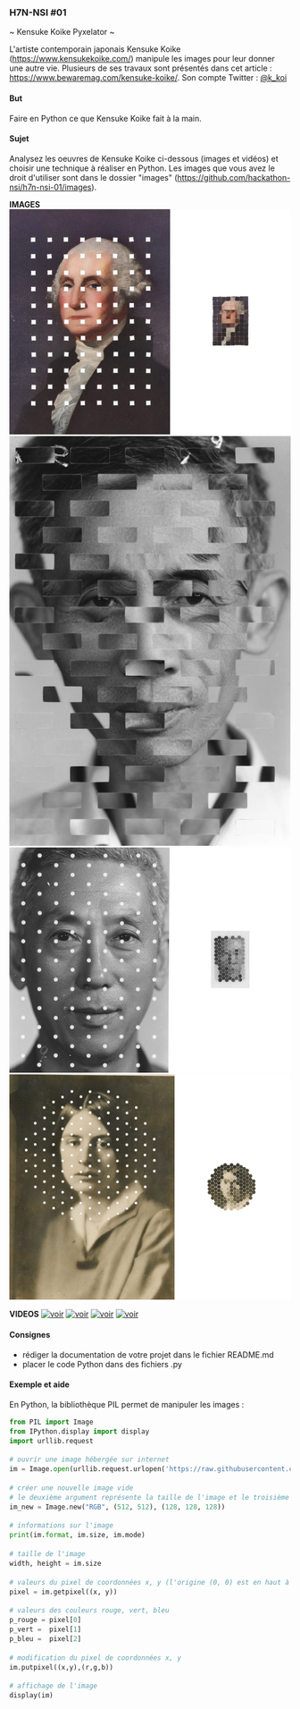 ### H7N-NSI #01

~ Kensuke Koike Pyxelator ~

L'artiste contemporain japonais Kensuke Koike (https://www.kensukekoike.com/) manipule les images pour leur donner une autre vie. Plusieurs de ses travaux sont présentés dans cet article : https://www.bewaremag.com/kensuke-koike/. Son compte Twitter : [@k_koi](https://twitter.com/k_koi)

#### But
Faire en Python ce que Kensuke Koike fait à la main.

#### Sujet
Analysez les oeuvres de Kensuke Koike ci-dessous (images et vidéos) et choisir une technique à réaliser en Python. Les images que vous avez le droit d'utiliser sont dans le dossier "images" (https://github.com/hackathon-nsi/h7n-nsi-01/images).


**IMAGES**
![voir](https://raw.githubusercontent.com/hackathon-nsi/h7n-nsi-01/main/kk-01.png)
![voir](https://raw.githubusercontent.com/hackathon-nsi/h7n-nsi-01/main/kk-02.png)
![voir](https://raw.githubusercontent.com/hackathon-nsi/h7n-nsi-01/main/kk-03.png)
![voir](https://raw.githubusercontent.com/hackathon-nsi/h7n-nsi-01/main/kk-04.png)

**VIDEOS**
[![voir](https://img.youtube.com/vi/U1KiC0AXhHg/maxresdefault.jpg)](https://youtu.be/U1KiC0AXhHg)
[![voir](https://img.youtube.com/vi/f1fXCRtSUWU/maxresdefault.jpg)](https://youtu.be/f1fXCRtSUWU)
[![voir](https://img.youtube.com/vi/As2KMSOad08/maxresdefault.jpg)](https://youtu.be/As2KMSOad08)
[![voir](https://img.youtube.com/vi/GhR0J9Yjd8Q/maxresdefault.jpg)](https://youtu.be/GhR0J9Yjd8Q)



#### Consignes
* rédiger la documentation de votre projet dans le fichier README.md
* placer le code Python dans des fichiers .py



#### Exemple et aide
En Python, la bibliothèque PIL permet de manipuler les images :

```python
from PIL import Image
from IPython.display import display
import urllib.request
 
# ouvrir une image hébergée sur internet
im = Image.open(urllib.request.urlopen('https://raw.githubusercontent.com/nsi-lfitokyo/kensuke-koike-pyxelator/master/champ-coquelicots.bmp'))
 
# créer une nouvelle image vide
# le deuxième argument représente la taille de l'image et le troisième argument (optionnel) la couleur de remplissage au format RVB
im_new = Image.new("RGB", (512, 512), (128, 128, 128))
 
# informations sur l'image
print(im.format, im.size, im.mode)
 
# taille de l'image
width, height = im.size 
 
# valeurs du pixel de coordonnées x, y (l'origine (0, 0) est en haut à gauche)
pixel = im.getpixel((x, y))
 
# valeurs des couleurs rouge, vert, bleu
p_rouge = pixel[0]
p_vert =  pixel[1]
p_bleu =  pixel[2]
 
# modification du pixel de coordonnées x, y
im.putpixel((x,y),(r,g,b))
 
# affichage de l'image
display(im)
```
